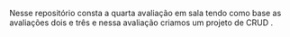 Nesse repositório consta a quarta avaliação em sala tendo como base as avaliações dois e três e nessa avaliação criamos um projeto de CRUD  .
